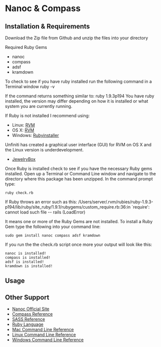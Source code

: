 Nanoc & Compass
===============

Installation & Requirements
---------------------------
Download the Zip file from Github and unzip the files into your directory

Required Ruby Gems
- nanoc
- compass
- adsf
- kramdown

To check to see if you have ruby installed run the following command in a Terminal window
	ruby -v

If the command returns something similar to: 
	ruby 1.9.3p194
You have ruby installed, the version may differ depending on how it is installed or what system you are currently running.

If Ruby is not installed I recommend using:
- Linux: [RVM](https://rvm.io/)
- OS X: [RVM](https://rvm.io/)
- Windows: [Rubyinstaller](http://rubyinstaller.org/)

Unfiniti has created a graphical user interface (GUI) for RVM on OS X and the Linux version is underdevelopment. 
- [JewelryBox](http://unfiniti.com/software/mac/jewelrybox)

Once Ruby is installed check to see if you have the necessary Ruby gems installed. Open up a Terminal or Command Line window and navigate to the directory where this package has been unzipped. In the command prompt type:

    ruby check.rb

If Ruby throws an error such as this:
    /Users/server/.rvm/rubies/ruby-1.9.3-p194/lib/ruby/site_ruby/1.9.1/rubygems/custom_require.rb:36:in `require': cannot load such file -- rails (LoadError)
	
It means one or more of the Ruby Gems are not installed. To install a Ruby Gem type the following into your command line:

    sudo gem install nanoc compass adsf kramdown
	
If you run the the check.rb script once more your output will look like this:
	
    nanoc is installed!
    compass is installed!
    adsf is installed!
    kramdown is installed!

Usage
-----

Other Support
-------------
- [Nanoc Official Site](http://nanoc.stoneship.org/)
- [Compass Reference](http://compass-style.org)
- [SASS Reference](http://sass-lang.com)
- [Ruby Language](http://ruby-lang.org)
- [Mac Command Line Reference](http://ss64.com/osx/)
- [Linux Command Line Reference](http://ss64.com/bash/)
- [Windows Command Line Reference](http://ss64.com/nt/)
